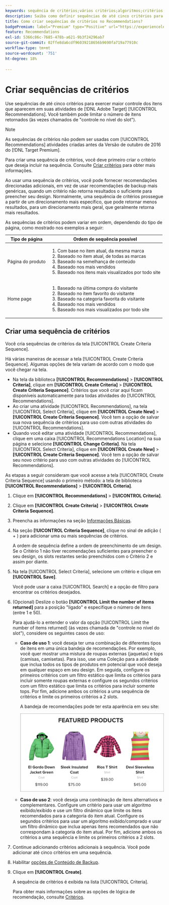 ```yaml
---
keywords: sequência de critérios;vários critérios;algoritmos;critérios;critérios de recomendações;sequência;número limite de itens retornados;controle de nível de slot;slot
description: Saiba como definir sequências de até cinco critérios para exercer maior controle dos itens que aparecem em suas atividades do Recommendations.
title: Como criar sequências de critérios no Recommendations?
badgePremium: label="Premium" type="Positive" url="https://experienceleague.adobe.com/docs/target/using/introduction/intro.html?lang=pt-BR#premium newtab=true" tooltip="Consulte o que está incluído no Target Premium."
feature: Recommendations
exl-id: 5366c86c-7685-478b-a621-9b3f24296ab7
source-git-commit: 02ffe8da6cdf96039218656b9690fa719a77910c
workflow-type: tm+mt
source-wordcount: '751'
ht-degree: 18%

---
```


# Criar sequências de critérios

Use sequências de até cinco critérios para exercer maior controle dos itens que aparecem em suas atividades de [!DNL Adobe Target] [!UICONTROL Recommendations]. Você também pode limitar o número de itens retornados (às vezes chamados de &quot;controle no nível do slot&quot;).

>[!NOTE]
>
>As sequências de critérios não podem ser usadas com [!UICONTROL Recommendations] atividades criadas antes da Versão de outubro de 2016 do [!DNL Target Premium].

Para criar uma sequência de critérios, você deve primeiro criar o critério que deseja incluir na sequência. Consulte [Criar critérios](/help/main/c-recommendations/c-algorithms/create-new-algorithm.md) para obter mais informações.

Ao usar uma sequência de critérios, você pode fornecer recomendações direcionadas adicionais, em vez de usar recomendações de backup mais genéricas, quando um critério não retorna resultados o suficiente para preencher seu design. Normalmente, uma sequência de critérios prossegue a partir de um direcionamento mais específico, que pode retornar menos resultados, para um direcionamento mais geral, que geralmente retorna mais resultados.

As sequências de critérios podem variar em ordem, dependendo do tipo de página, como mostrado nos exemplos a seguir:

| Tipo de página | Ordem de sequência possível |
| --- | --- |
| Página do produto | <ol><li>Com base no item atual, da mesma marca</li><li>Baseado no item atual, de todas as marcas</li><li>Baseado na semelhança de conteúdo</li><li>Baseado nos mais vendidos</li><li>Baseado nos itens mais visualizados por todo site</li></ol> |
| Home page | <ol><li>Baseado na última compra do visitante </li><li>Baseado no item favorito do visitante</li><li>Baseado na categoria favorita do visitante</li><li>Baseado nos mais vendidos</li><li>Baseado nos mais visualizados por todo site</li></ol> |

## Criar uma sequência de critérios

Você cria sequências de critérios da tela [!UICONTROL Create Criteria Sequence].

Há várias maneiras de acessar a tela [!UICONTROL Create Criteria Sequence]. Algumas opções de tela variam de acordo com o modo que você chegar na tela.

* Na tela da biblioteca **[!UICONTROL Recommendations]** > **[!UICONTROL Criteria]**, clique em **[!UICONTROL Create Criteria]** > **[!UICONTROL Create Criteria Sequence]**. Critérios que você criar aqui ficam disponíveis automaticamente para todas atividades do [!UICONTROL Recommendations].
* Ao criar uma atividade [!UICONTROL Recommendations], na tela [!UICONTROL Select Criteria], clique em **[!UICONTROL Create New]** > **[!UICONTROL Create Criteria Sequence]**. Você tem a opção de salvar sua nova sequência de critérios para uso com outras atividades do [!UICONTROL Recommendations].
* Quando você editar uma atividade [!UICONTROL Recommendations], clique em uma caixa [!UICONTROL Recommendations Location] na sua página e selecione **[!UICONTROL Change Criteria]**. Na tela [!UICONTROL Select Criteria], clique em **[!UICONTROL Create New]** > **[!UICONTROL Create Criteria Sequence]**. Você tem a opção de salvar seu novo critério para uso com outras atividades do [!UICONTROL Recommendations].

As etapas a seguir consideram que você acesse a tela [!UICONTROL Create Criteria Sequence] usando o primeiro método: a tela de biblioteca **[!UICONTROL Recommendations]** > **[!UICONTROL Criteria]**.

1. Clique em **[!UICONTROL Recommendations]** > **[!UICONTROL Criteria]**.

1. Clique em **[!UICONTROL Create Criteria]** > **[!UICONTROL Create Criteria Sequence]**.

1. Preencha as informações na seção [Informações Básicas](/help/main/c-recommendations/c-algorithms/create-new-algorithm.md#info).

1. Na seção **[!UICONTROL Criteria Sequence]**, clique no sinal de adição ( + ) para adicionar uma ou mais sequências de critérios.

   A ordem de sequência define a ordem de preenchimento de um design. Se o Critério 1 não tiver recomendações suficientes para preencher o seu design, os slots restantes serão preenchidos com o Critério 2 e assim por diante.

1. Na tela [!UICONTROL Select Criteria], selecione um critério e clique em **[!UICONTROL Save]**.

   Você pode usar a caixa [!UICONTROL Search] e a opção de filtro para encontrar os critérios desejados.

1. (Opcional) Deslize o botão **[!UICONTROL Limit the number of items returned]** para a posição &quot;ligado&quot; e especifique o número de itens (entre 1 e 50).

   Para ajudá-lo a entender o valor da opção [!UICONTROL Limit the number of items returned] (às vezes chamada de &quot;controle no nível do slot&quot;), considere os seguintes casos de uso:

   * **Caso de uso 1**: você deseja ter uma combinação de diferentes tipos de itens em uma única bandeja de recomendações. Por exemplo, você quer mostrar uma mistura de roupas externas (jaquetas) e tops (camisas, camisetas). Para isso, use uma Coleção para a atividade que inclua todos os tipos de produtos em potencial que você deseja em qualquer espaço em seu design. Em seguida, configure os primeiros critérios com um filtro estático que limita os critérios para incluir somente roupas externas e configure os segundos critérios com um filtro estático que limita os critérios para incluir somente tops. Por fim, adicione ambos os critérios a uma sequência de critérios e limite os primeiros critérios a 2 slots.

     A bandeja de recomendações pode ter esta aparência em seu site:

     ![Bandeja de recomendações de Produtos em Destaque](/help/main/c-recommendations/c-algorithms/assets/featured-products.png)

   * **Caso de uso 2**: você deseja uma combinação de itens alternativos e complementares. Configure um critério para usar um algoritmo exibido/exibido e use um filtro dinâmico que limite os itens recomendados para a categoria do item atual. Configure os segundos critérios para usar um algoritmo exibido/comprado e usar um filtro dinâmico que inclua apenas itens recomendados que não correspondam à categoria do item atual. Por fim, adicione ambos os critérios a uma sequência e limite os primeiros critérios a 2 slots.

1. Continue adicionando critérios adicionais à sequência. Você pode adicionar até cinco critérios em uma sequência.

1. Habilitar [opções de Conteúdo de Backup](/help/main/c-recommendations/c-algorithms/create-new-algorithm.md#content).

1. Clique em **[!UICONTROL Create]**.

   A sequência de critérios é exibida na lista [!UICONTROL Criteria].

   Para obter mais informações sobre as opções de lógica de recomendação, consulte [Critérios](/help/main/c-recommendations/c-algorithms/algorithms.md).
